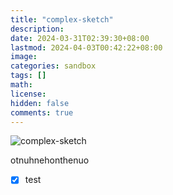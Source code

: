 ```yaml
---
title: "complex-sketch"
description: 
date: 2024-03-31T02:39:30+08:00
lastmod: 2024-04-03T00:42:22+08:00
image: 
categories: sandbox
tags: []
math: 
license: 
hidden: false
comments: true
---
```


![complex-sketch](nightview.jpg)

otnuhnehonthenuo

- [x] test

